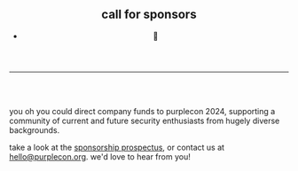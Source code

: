 ---
---


<section class="mid">
 <header>
    <div id="align">
      <p-books></p-books>
    </div>
    <div class="heading">
      <h1>call for sponsors</h1>
      <ul class="no-dots">
        <li>🤑</li>
      </ul>
    </div>
  </header>
</section>

----------------------------------------
<br>
<br>

you oh you could direct company funds to purplecon 2024, supporting a community of current and future security enthusiasts from hugely diverse backgrounds.

take a look at the [sponsorship prospectus](/purplecon-sponsorship.pdf), or contact us at hello@purplecon.org. we'd love to hear from you!